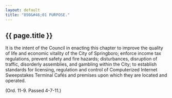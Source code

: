 ```yaml
---
layout: default
title: "850&#46;01 PURPOSE."
---
```


{{ page.title }}
----------------

It is the intent of the Council in enacting this chapter to improve the quality of life and economic vitality of the City of Springboro; enforce income tax regulations, prevent safety and fire hazards; disturbances, disruption of traffic, disorderly assemblies, and gambling within the City; to establish standards for licensing, regulation and control of Computerized Internet Sweepstakes Terminal Caf&eacute;s and premises upon which they are located and operated.

(Ord. 11-9. Passed 4-7-11.)